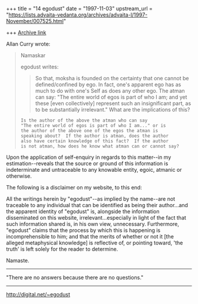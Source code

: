 +++
title = "14 egodust"
date = "1997-11-03"
upstream_url = "https://lists.advaita-vedanta.org/archives/advaita-l/1997-November/007525.html"

+++
[Archive link](https://lists.advaita-vedanta.org/archives/advaita-l/1997-November/007525.html)

Allan Curry wrote:
> Namaskar
>
> egodust writes:
>
> >So that, moksha is founded on the certainty that one cannot be
> >defined/confined by ego.  In fact, one's apparent ego has as much
> >to do with one's Self as does any other ego.  The atman can say:
> >"The entire world of egos is part of who I am; and yet these
> >[even collectively] represent such an insignificant part, as to
> >be substantially irrelevant."  What are the implications of this?
>
>     Is the author of the above the atman who can say
>     "The entire world of egos is part of who I am..." or is
>     the author of the above one of the egos the atman is
>     speaking about?  If the author is atman, does the author
>     also have certain knowledge of this fact?  If the author
>     is not atman, how does he know what atman can or cannot say?
>

Upon the application of self-enquiry in regards to this matter--in
my estimation--reveals that the source or ground of this information
is indeterminate and untraceable to any knowable entity, egoic, atmanic
or otherwise.

The following is a disclaimer on my website, to this end:

All the writings herein by "egodust"--as implied by the name--are not
traceable to any individual that can be identified as being their
author...and the apparent identity of "egodust" is, alongside the
information disseminated on this website, irrelevant...especially in light
of the fact that such information shared is, in his own view, unnecessary.
Furthermore, "egodust" claims that the process by which this is happening
is incomprehensible to him; and that the merits of whether or not it
[the alleged metaphysical knowledge] is reflective of, or pointing toward,
'the truth' is left solely for the reader to determine.

Namaste.

_______________________

"There are no answers
       because
there are no questions."
_______________________

http://digital.net/~egodust

